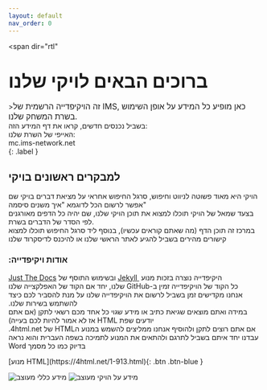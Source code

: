 ```yaml
---
layout: default
nav_order: 0
---
```

<span dir="rtl"
<h1><span style="font-size:36px"><span dir="rtl">ברוכים הבאים לויקי שלנו</span></h1>

<p>><span style="font-size:16px">זה הויקיפדייה הרשמית של IMS, כאן מופיע כל המידע על אופן השימוש בשרת המשחק שלנו.</span><br />
בשביל נכנסים חדשים, קראו את דף המידע הזה:<br />
האייפי של השרת שלנו:<br />
<span class="fs-3">
mc.ims-network.net<br />
{: .label }</span></p>

<h2>למבקרים ראשונים בויקי</h2>

<p>הויקי היא מאוד פשוטה לניווט וחיפוש, סרגל החיפוש אחראי על מציאת דברים בויקי שם אפשר לרשום הכל לדוגמא &quot;איך משנים סיסמה&quot;<br />
בצעד שמאל של הויקי תוכלו למצוא את תוכן הויקי שלנו, שם יהיה כל הדפים מאורגנים לפי הסדר של הדברים בשרת.<br />
במרכז זה תוכן הדף (מה שאתם קוראים עכשיו), בנוסף ליד סרגל החיפוש תוכלו למצוא קישורים מהירים בשביל להגיע לאתר הראשי שלנו או להיכנס לדיסקרוד שלנו</p>

<h3><span dir="rtl"><strong>אודות ויקיפדייה:</strong></span></h3>

<p><span dir="rtl">היקיפדייה נוצרה בזכות מנוע&nbsp;<a dir="ltr" href="https://jekyllrb.com/" target="_blank">Jekyll </a>&nbsp;ובשימוש התוסף של <a href="https://just-the-docs.github.io/just-the-docs/" target="_blank">Just The Docs</a><br />
כל הקוד של הויקיפדייה זמין ב-GitHub שלנו, יחד אם הקוד של האפלקצייה שלנו<br />
אנחנו מקדישים זמן בשביל לרשום את הויקיפדייה שלנו על מנת להסביר לכם כיצד להשתמש בשירות שלנו.<br />
במידה ואתם מוצאים שגיאת כתיב או מידע שגוי כל אחד מכם רשאי לתקן (אם אתם יודעים שפת HTML אז לא אמור להיות לכם בעייה)<br />
אם אתם רוצים לתקן ולהוסיף אנחנו ממליצים להשמש במנוע הHTML של 4html.net. עבדנו יחד איתם בשביל לתרגם ולהתאים את המנוע לתמיכה בשפה העברית והוא נראה בדיוק כמו כל מסמך Word</span></p>

<span class="fs-3">
[מנוע HTML](https://4html.net/1-913.html){: .btn .btn-blue }
</span>
</span>

![מידע כללי מעוצב](https://user-images.githubusercontent.com/90725541/163818697-7e028c65-1b17-4440-b1de-17e8b4a5bd4a.png)
![מידע על הויקי מעוצב](https://user-images.githubusercontent.com/90725541/163845474-913f0058-2188-410a-9740-d97b4958f7a9.png)

